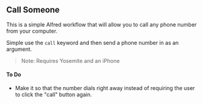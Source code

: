 ## Call Someone

This is a simple Alfred workflow that will allow you to call any phone number from your computer.

Simple use the `call` keyword and then send a phone number in as an argument.

> Note: Requires Yosemite and an iPhone


#### To Do

- Make it so that the number dials right away instead of requiring the user to click the "call" button again.

